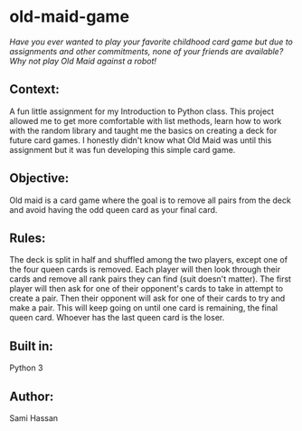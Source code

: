 
# old-maid-game
_Have you ever wanted to play your favorite childhood card game but due to assignments and other commitments, none of your friends are available? Why not play Old Maid against a robot!_

## **Context:**

A fun little assignment for my Introduction to Python class. This project allowed me to get more comfortable with list methods, learn how to work with the random library and taught me the basics on creating a deck for future card games. I honestly didn't know what Old Maid was until this assignment but it was fun developing this simple card game.


## **Objective:**

Old maid is a card game where the goal is to remove all pairs from the deck and avoid having the odd queen card as your final card. 


## **Rules:**

The deck is split in half and shuffled among the two players, except one of the four queen cards is removed. Each player will then look through their cards and remove all rank pairs they can find (suit doesn't matter). The first player will then ask for one of their opponent's cards to take in attempt to create a pair. Then their opponent will ask for one of their cards to try and make a pair. This will keep going on until one card is remaining, the final queen card. Whoever has the last queen card is the loser.


## **Built in:**

Python 3

## **Author:**

Sami Hassan


